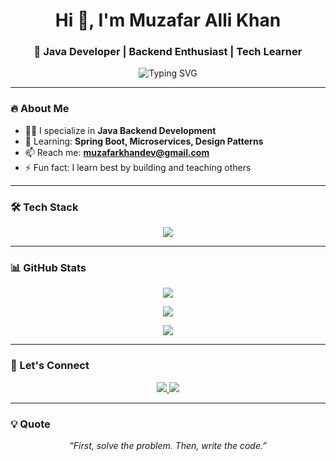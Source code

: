<!-- README.md -->

<h1 align="center">Hi 👋, I'm Muzafar Alli Khan</h1>
<h3 align="center">🚀 Java Developer | Backend Enthusiast | Tech Learner</h3>

<p align="center">
  <img src="https://readme-typing-svg.herokuapp.com?font=Fira+Code&duration=4000&pause=1000&color=00BFFF&center=true&vCenter=true&multiline=true&width=600&lines=Java+Developer+%7C+Spring+Boot+%7C+MySQL+%7C+JDBC;Multithreading+%7C+System+Design+%7C+DSA;Love+Clean+Code+%7C+Problem+Solving+%7C+Learning+Daily" alt="Typing SVG" />
</p>

---

### 🔥 About Me

- 👨‍💻 I specialize in **Java Backend Development**
- 🧠 Learning: **Spring Boot, Microservices, Design Patterns**
- 📫 Reach me: **muzafarkhandev@gmail.com**
- ⚡ Fun fact: I learn best by building and teaching others

---

### 🛠 Tech Stack

<p align="center">
  <img src="https://skillicons.dev/icons?i=java,spring,mysql,hibernate,git,github,vscode,eclipse,html,css" />
</p>

---

### 📊 GitHub Stats

<p align="center">
  <img src="https://github-readme-stats.vercel.app/api?username=muzafar-dev&show_icons=true&theme=tokyonight&border_radius=10" />
</p>

<p align="center">
  <img src="https://github-readme-streak-stats.herokuapp.com/?user=muzafar-dev&theme=tokyonight&border_radius=10" />
</p>

<p align="center">
  <img src="https://github-readme-stats.vercel.app/api/top-langs/?username=muzafar-dev&layout=compact&theme=tokyonight&border_radius=10" />
</p>

---

### 🤝 Let's Connect

<p align="center">
  <a href="mailto:muzafarkhandev@gmail.com">
    <img src="https://img.shields.io/badge/Gmail-D14836?style=for-the-badge&logo=gmail&logoColor=white" />
  </a>
  <a href="https://linkedin.com/in/your-linkedin-id">
    <img src="https://img.shields.io/badge/LinkedIn-blue?style=for-the-badge&logo=linkedin&logoColor=white" />
  </a>
</p>

---

### 💡 Quote

<p align="center"><em>“First, solve the problem. Then, write the code.”</em></p>
